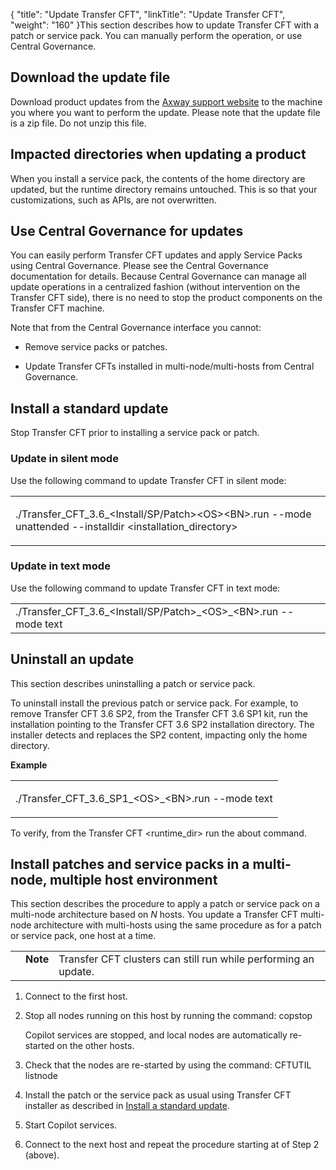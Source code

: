 {
    "title": "Update Transfer CFT",
    "linkTitle": "Update Transfer CFT",
    "weight": "160"
}This section describes how to update Transfer CFT with a patch or service pack. You can manually perform the operation, or use Central Governance.

## Download the update file

Download product updates from the [Axway support website](https://support.axway.com/) to the machine you where you want to perform the update. Please note that the update file is a zip file. Do not unzip this file.

## Impacted directories when updating a product

When you install a service pack, the contents of the home directory are updated, but the runtime directory remains untouched. This is so that your customizations, such as APIs, are not overwritten.

## Use Central Governance for updates

You can easily perform Transfer CFT updates and apply Service Packs using Central Governance. Please see the Central Governance documentation for details. Because Central Governance can manage all update operations in a centralized fashion (without intervention on the Transfer CFT side), there is no need to stop the product components on the Transfer CFT machine.

Note that from the Central Governance interface you cannot:

-   Remove service packs or patches.
-   Update Transfer CFTs installed in multi-node/multi-hosts from Central Governance.

## <span id="Install"></span>Install a standard update

Stop Transfer CFT prior to installing a service pack or patch.

### Update in silent mode

Use the following command to update Transfer CFT in silent mode:

<table cellspacing="0">
   <col/>
   <tbody>
      <tr>
         <td>
            <p>./Transfer_CFT_3.6_&lt;Install/SP/Patch&gt;&lt;OS&gt;&lt;BN&gt;.run --mode unattended --installdir &lt;installation_directory&gt;</p>
         </td>
      </tr>
   </tbody>
</table>

### Update in text mode

Use the following command to update Transfer CFT in text mode:

<table cellspacing="0">
   <col/>
   <tbody>
      <tr>
         <td><span>./Transfer_CFT_3.6_&lt;Install/SP/Patch&gt;_&lt;OS&gt;_&lt;BN&gt;.run --mode text</span>
         </td>
      </tr>
   </tbody>
</table>

## Uninstall an update

This section describes uninstalling a patch or service pack.

To uninstall install the previous patch or service pack. For example, to remove Transfer CFT 3.6 SP2, from the Transfer CFT 3.6 SP1 kit, run the installation pointing to the Transfer CFT 3.6 SP2 installation directory. The installer detects and replaces the SP2 content, impacting only the home directory.

**Example**

<table cellspacing="0">
   <col/>
   <tbody>
      <tr>
         <td>
            <p>./Transfer_CFT_3.6_SP1_&lt;OS&gt;_&lt;BN&gt;.run --mode text</p>
         </td>
      </tr>
   </tbody>
</table>

To verify, from the Transfer CFT &lt;runtime\_dir> run the about command.

## Install patches and service packs in a multi-node, multiple host environment

This section describes the procedure to apply a patch or service pack on a multi-node architecture based on *N* hosts. You update a Transfer CFT multi-node architecture with multi-hosts using the same procedure as for a patch or service pack, one host at a time.

<table cellpadding="0" cellspacing="0">
   <col/>
   <col/>
   <col/>
      <tr>
         <td valign="top">         </td>
         <td valign="top"><span><b>Note</b></span>
         </td>
         <td data-mc-autonum="&lt;b&gt;Note&lt;/b&gt;" valign="top"><span>Transfer CFT</span> clusters can still run while performing an update.         </td>
      </tr>
</table>

1.  Connect to the first host.
2.  Stop all nodes running on this host by running the command: copstop  
    Copilot services are stopped, and local nodes are automatically re-started on the other hosts.
3.  Check that the nodes are re-started by using the command: CFTUTIL listnode
4.  Install the patch or the service pack as usual using Transfer CFT installer as described in [Install a standard update](#install).
5.  Start Copilot services.
6.  Connect to the next host and repeat the procedure starting at of Step 2 (above).
